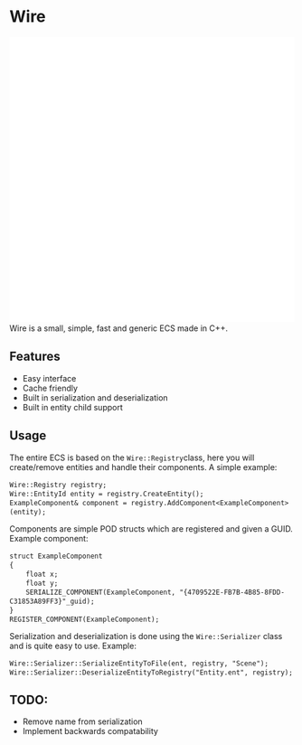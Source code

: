 # Wire
![](https://raw.githubusercontent.com/ChunkTreasure1/Wire/main/resource/WireLogo.png)
Wire is a small, simple, fast and generic ECS made in C++.
## Features
* Easy interface
* Cache friendly
* Built in serialization and deserialization
* Built in entity child support
## Usage
The entire ECS is based on the `Wire::Registry`class, here you will create/remove entities and handle their components. A simple example:

    Wire::Registry registry;
    Wire::EntityId entity = registry.CreateEntity();
    ExampleComponent& component = registry.AddComponent<ExampleComponent>(entity);
Components are simple POD structs which are registered and given a GUID. Example component:

    struct ExampleComponent
    {
	    float x;
	    float y;
	    SERIALIZE_COMPONENT(ExampleComponent, "{4709522E-FB7B-4B85-8FDD-C31853A89FF3}"_guid);
    }
    REGISTER_COMPONENT(ExampleComponent);
Serialization and deserialization is done using the `Wire::Serializer` class and is quite easy to use. Example:
 

    Wire::Serializer::SerializeEntityToFile(ent, registry, "Scene");
	Wire::Serializer::DeserializeEntityToRegistry("Entity.ent", registry);



## TODO:
* Remove name from serialization
* Implement backwards compatability
